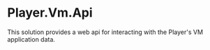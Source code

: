 # Player.Vm.Api

This solution provides a web api for interacting with the Player's VM application data.
